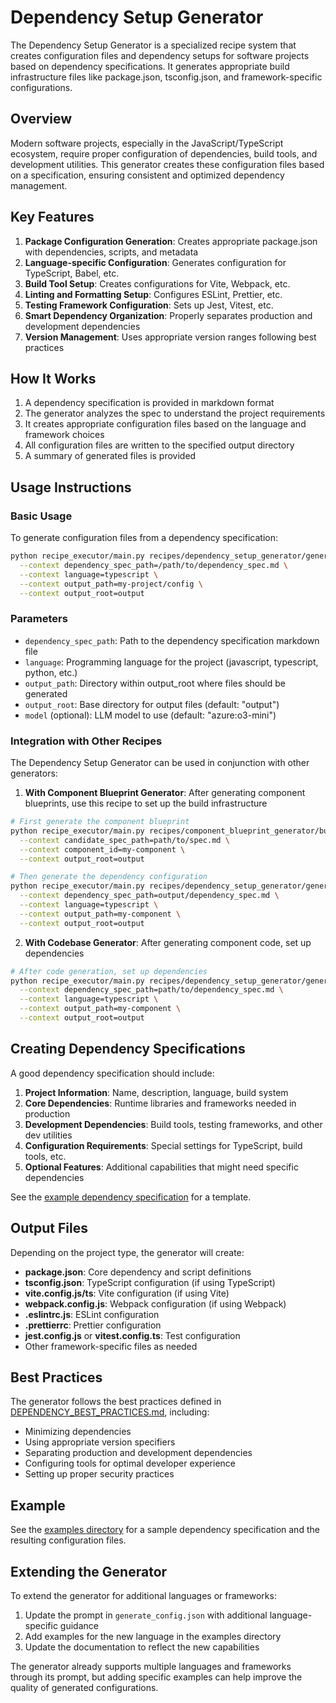 # Dependency Setup Generator

The Dependency Setup Generator is a specialized recipe system that creates configuration files and dependency setups for software projects based on dependency specifications. It generates appropriate build infrastructure files like package.json, tsconfig.json, and framework-specific configurations.

## Overview

Modern software projects, especially in the JavaScript/TypeScript ecosystem, require proper configuration of dependencies, build tools, and development utilities. This generator creates these configuration files based on a specification, ensuring consistent and optimized dependency management.

## Key Features

1. **Package Configuration Generation**: Creates appropriate package.json with dependencies, scripts, and metadata
2. **Language-specific Configuration**: Generates configuration for TypeScript, Babel, etc.
3. **Build Tool Setup**: Creates configurations for Vite, Webpack, etc.
4. **Linting and Formatting Setup**: Configures ESLint, Prettier, etc.
5. **Testing Framework Configuration**: Sets up Jest, Vitest, etc.
6. **Smart Dependency Organization**: Properly separates production and development dependencies
7. **Version Management**: Uses appropriate version ranges following best practices

## How It Works

1. A dependency specification is provided in markdown format
2. The generator analyzes the spec to understand the project requirements
3. It creates appropriate configuration files based on the language and framework choices
4. All configuration files are written to the specified output directory
5. A summary of generated files is provided

## Usage Instructions

### Basic Usage

To generate configuration files from a dependency specification:

```bash
python recipe_executor/main.py recipes/dependency_setup_generator/generate_config.json \
  --context dependency_spec_path=/path/to/dependency_spec.md \
  --context language=typescript \
  --context output_path=my-project/config \
  --context output_root=output
```

### Parameters

- `dependency_spec_path`: Path to the dependency specification markdown file
- `language`: Programming language for the project (javascript, typescript, python, etc.)
- `output_path`: Directory within output_root where files should be generated
- `output_root`: Base directory for output files (default: "output")
- `model` (optional): LLM model to use (default: "azure:o3-mini")

### Integration with Other Recipes

The Dependency Setup Generator can be used in conjunction with other generators:

1. **With Component Blueprint Generator**: After generating component blueprints, use this recipe to set up the build infrastructure

```bash
# First generate the component blueprint
python recipe_executor/main.py recipes/component_blueprint_generator/build_blueprint.json \
  --context candidate_spec_path=path/to/spec.md \
  --context component_id=my-component \
  --context output_root=output

# Then generate the dependency configuration
python recipe_executor/main.py recipes/dependency_setup_generator/generate_config.json \
  --context dependency_spec_path=output/dependency_spec.md \
  --context language=typescript \
  --context output_path=my-component \
  --context output_root=output
```

2. **With Codebase Generator**: After generating component code, set up dependencies

```bash
# After code generation, set up dependencies
python recipe_executor/main.py recipes/dependency_setup_generator/generate_config.json \
  --context dependency_spec_path=path/to/dependency_spec.md \
  --context language=typescript \
  --context output_path=my-component \
  --context output_root=output
```

## Creating Dependency Specifications

A good dependency specification should include:

1. **Project Information**: Name, description, language, build system
2. **Core Dependencies**: Runtime libraries and frameworks needed in production
3. **Development Dependencies**: Build tools, testing frameworks, and other dev utilities
4. **Configuration Requirements**: Special settings for TypeScript, build tools, etc.
5. **Optional Features**: Additional capabilities that might need specific dependencies

See the [example dependency specification](./examples/dependency_spec.md) for a template.

## Output Files

Depending on the project type, the generator will create:

- **package.json**: Core dependency and script definitions
- **tsconfig.json**: TypeScript configuration (if using TypeScript)
- **vite.config.js/ts**: Vite configuration (if using Vite)
- **webpack.config.js**: Webpack configuration (if using Webpack)
- **.eslintrc.js**: ESLint configuration
- **.prettierrc**: Prettier configuration
- **jest.config.js** or **vitest.config.ts**: Test configuration
- Other framework-specific files as needed

## Best Practices

The generator follows the best practices defined in [DEPENDENCY_BEST_PRACTICES.md](./includes/DEPENDENCY_BEST_PRACTICES.md), including:

- Minimizing dependencies
- Using appropriate version specifiers
- Separating production and development dependencies
- Configuring tools for optimal developer experience
- Setting up proper security practices

## Example

See the [examples directory](./examples/) for a sample dependency specification and the resulting configuration files.

## Extending the Generator

To extend the generator for additional languages or frameworks:

1. Update the prompt in `generate_config.json` with additional language-specific guidance
2. Add examples for the new language in the examples directory
3. Update the documentation to reflect the new capabilities

The generator already supports multiple languages and frameworks through its prompt, but adding specific examples can help improve the quality of generated configurations.